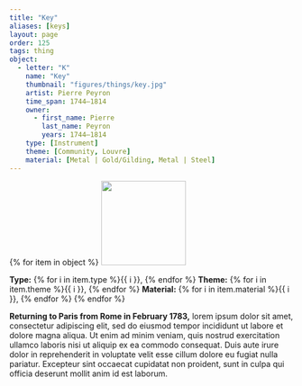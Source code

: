 ```yaml
---
title: "Key"
aliases: [keys]
layout: page
order: 125
tags: thing
object:
  - letter: "K"
    name: "Key"
    thumbnail: "figures/things/key.jpg"
    artist: Pierre Peyron
    time_span: 1744–1814
    owner:
      - first_name: Pierre
        last_name: Peyron
        years: 1744–1814
    type: [Instrument]
    theme: [Community, Louvre]
    material: [Metal | Gold/Gilding, Metal | Steel]
---
```


{% for item in object %}
<img src="/_assets/images/{{ item.thumbnail }}" width="150"/>

**Type:** {% for i in item.type %}{{ i }}, {% endfor %}
**Theme:** {% for i in item.theme %}{{ i }}, {% endfor %}
**Material:** {% for i in item.material %}{{ i }}, {% endfor %}
{% endfor %}

**Returning to Paris from Rome in February 1783,** lorem ipsum dolor sit amet, consectetur adipiscing elit, sed do eiusmod tempor incididunt ut labore et dolore magna aliqua. Ut enim ad minim veniam, quis nostrud exercitation ullamco laboris nisi ut aliquip ex ea commodo consequat. Duis aute irure dolor in reprehenderit in voluptate velit esse cillum dolore eu fugiat nulla pariatur. Excepteur sint occaecat cupidatat non proident, sunt in culpa qui officia deserunt mollit anim id est laborum.